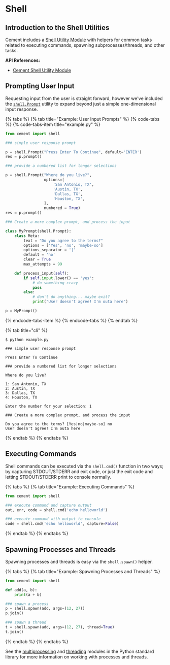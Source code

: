 # Shell

## Introduction to the Shell Utilities <a id="introduction-to-the-output-interface"></a>

Cement includes a [Shell Utility Module](https://cement.readthedocs.io/en/3.0/api/utils/shell/) with helpers for common tasks related to executing commands, spawning subprocesses/threads, and other tasks.

**API References:**

* [Cement Shell Utility Module](https://cement.readthedocs.io/en/3.0/api/utils/shell/)

## Prompting User Input

Requesting input from the user is straight forward, however we've included the [`shell.Prompt`](https://cement.readthedocs.io/en/3.0/api/utils/shell/#cement.utils.shell.Prompt) utility to expand beyond just a simple one-dimensional input response.

{% tabs %}
{% tab title="Example: User Input Prompts" %}
{% code-tabs %}
{% code-tabs-item title="example.py" %}
```python
from cement import shell

### simple user response prompt

p = shell.Prompt("Press Enter To Continue", default='ENTER')
res = p.prompt()

### provide a numbered list for longer selections

p = shell.Prompt("Where do you live?",
                 options=[
                     'San Antonio, TX',
                     'Austin, TX',
                     'Dallas, TX',
                     'Houston, TX',
                 ],
                 numbered = True)
res = p.prompt()

### Create a more complex prompt, and process the input

class MyPrompt(shell.Prompt):
    class Meta:
        text = "Do you agree to the terms?"
        options = ['Yes', 'no', 'maybe-so']
        options_separator = '|'
        default = 'no'
        clear = True
        max_attempts = 99

    def process_input(self):
        if self.input.lower() == 'yes':
            # do something crazy
            pass
        else:
            # don't do anything... maybe exit?
            print("User doesn't agree! I'm outa here")

p = MyPrompt()
```
{% endcode-tabs-item %}
{% endcode-tabs %}
{% endtab %}

{% tab title="cli" %}
```text
$ python example.py

### simple user response prompt

Press Enter To Continue

### provide a numbered list for longer selections

Where do you live?

1: San Antonio, TX
2: Austin, TX
3: Dallas, TX
4: Houston, TX

Enter the number for your selection: 1

### Create a more complex prompt, and process the input

Do you agree to the terms? [Yes|no|maybe-so] no
User doesn't agree! I'm outa here
```
{% endtab %}
{% endtabs %}

## Executing Commands

Shell commands can be executed via the `shell.cmd()` function in two ways; by capturing STDOUT/STDERR and exit code, or just the exit code and letting STDOUT/STDERR print to console normally.

{% tabs %}
{% tab title="Example: Executing Commands" %}
```python
from cement import shell

### execute command and capture output
out, err, code = shell.cmd('echo helloworld')

### execute command with output to console
code = shell.cmd('echo helloworld', capture=False)
```
{% endtab %}
{% endtabs %}

## Spawning Processes and Threads

Spawning processes and threads is easy via the `shell.spawn()` helper.

{% tabs %}
{% tab title="Example: Spawning Processes and Threads" %}
```python
from cement import shell

def add(a, b):
    print(a + b)

### spawn a process
p = shell.spawn(add, args=(12, 27))
p.join()

### spawn a thread
t = shell.spawn(add, args=(12, 27), thread=True)
t.join()
```
{% endtab %}
{% endtabs %}

See the [multiprocessing](https://docs.python.org/3/library/multiprocessing.html) and [threading](https://docs.python.org/3/library/threading.html) modules in the Python standard library for more information on working with processes and threads.

